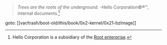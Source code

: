 > _Trees are the roots of the underground._
> -Hello Corporation©®™, internal documents.[^1]

goto: [[var/trash/boot-old/this/book/0x2-kernel/0x21-bzImage]]

[^1]: Hello Corporation is a subsidiary of the [Root enterprise](https://github.com/enterprises/root).
